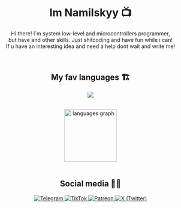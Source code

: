 <h1 align="center"> Im Namilskyy 📺️</h1>
<p align="center">
Hi there! I`m system low-level and microcontrollers programmer,<br> 
but have and other skills. Just shitcoding and have fun while i can! <br>
If u have an interesting idea and need a help dont wait and write me!
</p>

<br>

<h2 align = "center"> My fav languages 🏗️</h2>
<p align="center">
  <img src = "https://skillicons.dev/icons?i=md,c,cpp,rust,py,bash">
</p>
<br>
<div align="center">
  <img src="https://github-readme-stats.vercel.app/api/top-langs?username=nam4ik&hide=makefile,cmake,html,javascript,css,dockerfile&locale=en&hide_title=true&layout=compact&card_width=320&langs_count=6&theme=onedark&hide_border=true&order=2" height="140" alt="languages graph">
</div>

<br>
<h2 align = "center"> Social media 😶‍🌫️ </h2>

<div align = "center">
<a href="https://t.me/ArcaneDevStudio" target="_blank" rel="noopener noreferrer">
    <img src="https://img.shields.io/badge/Telegram-@ArcaneDevStudio-blue?style=flat-square&logo=telegram" alt="Telegram">
</a>

<a href="https://www.tiktok.com/@ArcaneDevStudio" target="_blank" rel="noopener noreferrer">
    <img src="https://img.shields.io/badge/TikTok-@ArcaneDevStudio-black?style=flat-square&logo=tiktok" alt="TikTok">
</a>

<a href="https://www.patreon.com/Nam4ik" target="_blank" rel="noopener noreferrer">
    <img src="https://img.shields.io/badge/Patreon-Nam4ik-orange?style=flat-square&logo=patreon" alt="Patreon">
</a>

<a href="https://twitter.com/ArcaneDevStud10" target="_blank" rel="noopener noreferrer">
    <img src="https://img.shields.io/badge/X-ArcaneDevStud10-lightblue?style=flat-square&logo=x" alt="X (Twitter)">
</a>
</div>



 
